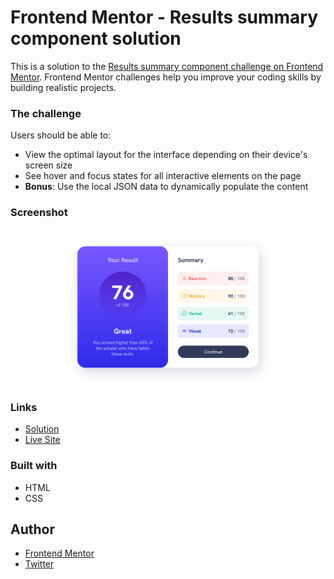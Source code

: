 # Frontend Mentor - Results summary component solution

This is a solution to the [Results summary component challenge on Frontend Mentor](https://www.frontendmentor.io/challenges/results-summary-component-CE_K6s0maV). Frontend Mentor challenges help you improve your coding skills by building realistic projects. 

### The challenge

Users should be able to:

- View the optimal layout for the interface depending on their device's screen size
- See hover and focus states for all interactive elements on the page
- **Bonus**: Use the local JSON data to dynamically populate the content

### Screenshot

![](./screenshot.png)

### Links

- [Solution](https://your-solution-url.com)
- [Live Site](https://your-live-site-url.com)

### Built with

- HTML
- CSS

## Author

- [Frontend Mentor](https://www.frontendmentor.io/profile/lspacka)
- [Twitter](https://www.twitter.com/lspacka)